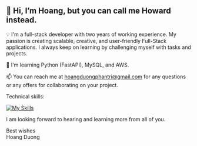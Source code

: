 ## 👋 Hi, I’m Hoang, but you can call me Howard instead.

💡 I'm a full-stack developer with two years of working experience. My passion is creating scalable, creative, and user-friendly Full-Stack applications. I always keep on learning by challenging myself with tasks and projects.

📝 I'm learning Python (FastAPI), MySQL, and AWS.

📫 You can reach me at hoangduongphantri@gmail.com for any questions or any offers for collaborating on your project.

Technical skills:

[![My Skills](https://skillicons.dev/icons?i=js,ts,py,html,css,sass,react,nextjs,nodejs,jest,fastapi,express,graphql,mongodb,materialui,dynamodb,mysql,linux,git,figma,aws)](https://skillicons.dev)

I am looking forward to hearing and learning more from all of you.  

Best wishes  
Hoang Duong

<!---
hoangduong-coder/hoangduong-coder is a ✨ special ✨ repository because its `README.md` (this file) appears on your GitHub profile.
You can click the Preview link to take a look at your changes.
--->
